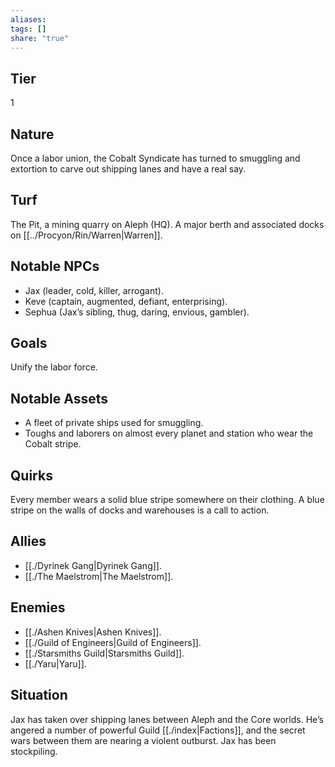 ```yaml
---
aliases: 
tags: []
share: "true"
---
```

## Tier

1

## Nature

Once a labor union, the Cobalt Syndicate has turned to smuggling and extortion to carve out shipping lanes and have a real say.

## Turf

The Pit, a mining quarry on Aleph (HQ). A major berth and associated docks on [[../Procyon/Rin/Warren|Warren]].

## Notable NPCs

- Jax (leader, cold, killer, arrogant).
- Keve (captain, augmented, defiant, enterprising).
- Sephua (Jax’s sibling, thug, daring, envious, gambler).


## Goals

Unify the labor force.

## Notable Assets

- A fleet of private ships used for smuggling.
- Toughs and laborers on almost every planet and station who wear the Cobalt stripe.


## Quirks

Every member wears a solid blue stripe somewhere on their clothing. A blue stripe on the walls of docks and warehouses is a call to action.

## Allies

- [[./Dyrinek Gang|Dyrinek Gang]].
- [[./The Maelstrom|The Maelstrom]].


## Enemies

- [[./Ashen Knives|Ashen Knives]].
- [[./Guild of Engineers|Guild of Engineers]].
- [[./Starsmiths Guild|Starsmiths Guild]].
- [[./Yaru|Yaru]].


## Situation

Jax has taken over shipping lanes between Aleph and the Core worlds. He’s angered a number of powerful Guild [[./index|Factions]], and the secret wars between them are nearing a violent outburst. Jax has been stockpiling.
